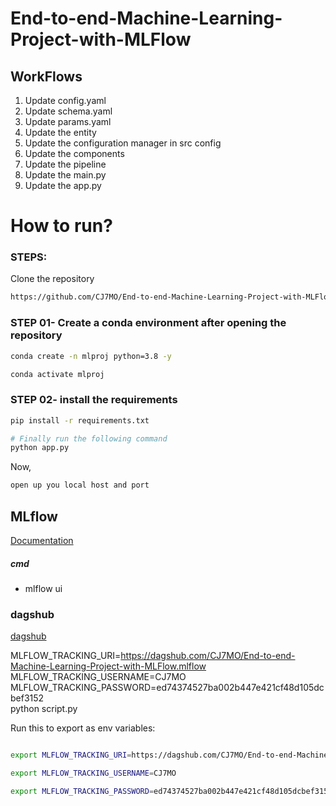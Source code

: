 # End-to-end-Machine-Learning-Project-with-MLFlow


## WorkFlows

1. Update config.yaml
2. Update schema.yaml
3. Update params.yaml
4. Update the entity
5. Update the configuration manager in src config
6. Update the components
7. Update the pipeline
8. Update the main.py
9. Update the app.py



# How to run?
### STEPS:

Clone the repository

```bash
https://github.com/CJ7MO/End-to-end-Machine-Learning-Project-with-MLFlow
```
### STEP 01- Create a conda environment after opening the repository

```bash
conda create -n mlproj python=3.8 -y
```

```bash
conda activate mlproj
```


### STEP 02- install the requirements
```bash
pip install -r requirements.txt
```


```bash
# Finally run the following command
python app.py
```

Now,
```bash
open up you local host and port
```



## MLflow

[Documentation](https://mlflow.org/docs/latest/index.html)


##### cmd
- mlflow ui

### dagshub
[dagshub](https://dagshub.com/)

MLFLOW_TRACKING_URI=https://dagshub.com/CJ7MO/End-to-end-Machine-Learning-Project-with-MLFlow.mlflow \
MLFLOW_TRACKING_USERNAME=CJ7MO \
MLFLOW_TRACKING_PASSWORD=ed74374527ba002b447e421cf48d105dcbef3152 \
python script.py

Run this to export as env variables:

```bash

export MLFLOW_TRACKING_URI=https://dagshub.com/CJ7MO/End-to-end-Machine-Learning-Project-with-MLFlow.mlflow

export MLFLOW_TRACKING_USERNAME=CJ7MO 

export MLFLOW_TRACKING_PASSWORD=ed74374527ba002b447e421cf48d105dcbef3152

```